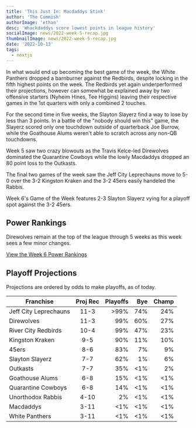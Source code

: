 ```yaml
---
title: 'This Just In: Macdaddys Stink'
author: 'The Commish'
authorImage: 'ethan'
desc: 'Whackdaddys score lowest points in league history'
socialImage: news/2022-week-5-recap.jpg
thumbnailImage: news/2022-week-5-recap.jpg
date: '2022-10-13'
tags:
  - nextjs
---
```


In what would end up becoming the best game of the week, the White Panthers dropped a barnburner against the Redbirds, despite locking in the fifth highest points on the week. The Redbirds yet again underperformed their projections, however can somewhat be explained away by two offensive starters (Nyheim Hines, Tee Higgins) leaving their respective games in the 1st quarters with only a combined 2 touches.

For the second time in five weeks, the Slayton Slayerz find a way to lose by less than 3 points. In a battle of the "nobody should win this" game, the Slayerz scored only one touchdown outside of quarterback Joe Burrow, while the Goathouse Alums weren't able to scratch across any non-QB touchdowns.

Week 5 saw two crazy blowouts as the Travis Kelce-led Direwolves dominated the Quarantine Cowboys while the lowly Macdaddys dropped an 80 point loss to the Outkasts.

The final two games of the week saw the Jeff City Leprechauns move to 5-0 over the 3-2 Kingston Kraken and the 3-2 45ers easily handeled the Rabbis.

Week 6's Game of the Week features 2-3 Slayton Slayerz vying for a playoff spot against the 3-2 45ers.

## Power Rankings

Direwolves remain at the top of the league through 5 weeks as this week sees a few minor changes.

[View the Week 6 Power Rankings](https://chugleague.com/league/power-rankings)

## Playoff Projections

Projections are ordered by odds to make playoffs, as of today.

| Franchise             | Proj Rec | Playoffs | Bye | Champ |
| --------------------- | :------: | -------: | --: | ----: |
| Jeff City Leprechauns |   11-3   |     >99% | 74% |   24% |
| Direwolves            |   11-3   |      99% | 60% |   27% |
| River City Redbirds   |   10-4   |      99% | 47% |   23% |
| Kingston Kraken       |   9-5    |      90% | 11% |   10% |
| 45ers                 |   8-6    |      83% |  7% |    9% |
| Slayton Slayerz       |   7-7    |      62% |  1% |    6% |
| Outkasts              |   7-7    |      35% | <1% |    2% |
| Goathouse Alums       |   6-8    |      15% | <1% |   <1% |
| Quarantine Cowboys    |   6-8    |      14% | <1% |   <1% |
| Unorthodox Rabbis     |   4-10   |       2% | <1% |   <1% |
| Macdaddys             |   3-11   |      <1% | <1% |   <1% |
| White Panthers        |   3-11   |      <1% | <1% |   <1% |
